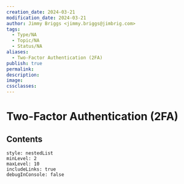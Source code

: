 ```yaml
---
creation_date: 2024-03-21
modification_date: 2024-03-21
author: Jimmy Briggs <jimmy.briggs@jimbrig.com>
tags:
  - Type/NA
  - Topic/NA
  - Status/NA
aliases:
  - Two-Factor Authentication (2FA)
publish: true
permalink:
description:
image:
cssclasses:
---
```



# Two-Factor Authentication (2FA)

## Contents

```table-of-contents
style: nestedList
minLevel: 2
maxLevel: 10
includeLinks: true
debugInConsole: false
```

